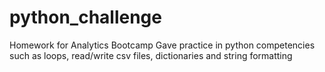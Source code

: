 # python_challenge

Homework for Analytics Bootcamp
Gave practice in python competencies such as loops, read/write csv files, dictionaries and string formatting
